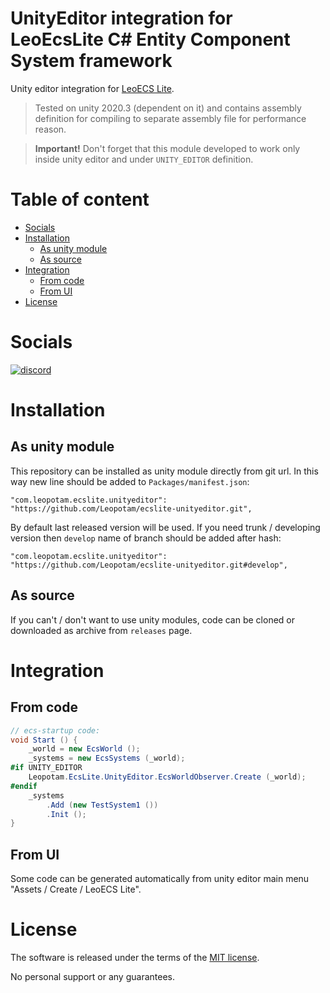 # UnityEditor integration for LeoEcsLite C# Entity Component System framework
Unity editor integration for [LeoECS Lite](https://github.com/Leopotam/ecslite).

> Tested on unity 2020.3 (dependent on it) and contains assembly definition for compiling to separate assembly file for performance reason.

> **Important!** Don't forget that this module developed to work only inside unity editor and under `UNITY_EDITOR` definition.

# Table of content
* [Socials](#socials)
* [Installation](#installation)
    * [As unity module](#as-unity-module)
    * [As source](#as-source)
* [Integration](#integration)
    * [From code](#from-code)
    * [From UI](#from-ui)
* [License](#license)

# Socials
[![discord](https://img.shields.io/discord/404358247621853185.svg?label=enter%20to%20discord%20server&style=for-the-badge&logo=discord)](https://discord.gg/5GZVde6)

# Installation

## As unity module
This repository can be installed as unity module directly from git url. In this way new line should be added to `Packages/manifest.json`:
```
"com.leopotam.ecslite.unityeditor": "https://github.com/Leopotam/ecslite-unityeditor.git",
```
By default last released version will be used. If you need trunk / developing version then `develop` name of branch should be added after hash:
```
"com.leopotam.ecslite.unityeditor": "https://github.com/Leopotam/ecslite-unityeditor.git#develop",
```

## As source
If you can't / don't want to use unity modules, code can be cloned or downloaded as archive from `releases` page.

# Integration

## From code
```csharp
// ecs-startup code:
void Start () {        
    _world = new EcsWorld ();
    _systems = new EcsSystems (_world);
#if UNITY_EDITOR
    Leopotam.EcsLite.UnityEditor.EcsWorldObserver.Create (_world);
#endif
    _systems
        .Add (new TestSystem1 ())
        .Init ();
}
```

## From UI
Some code can be generated automatically from unity editor main menu "Assets / Create / LeoECS Lite". 

# License
The software is released under the terms of the [MIT license](./LICENSE.md).

No personal support or any guarantees.
